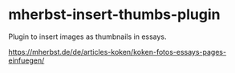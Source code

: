 mherbst-insert-thumbs-plugin
============================

Plugin to insert images as thumbnails in essays.

https://mherbst.de/de/articles-koken/koken-fotos-essays-pages-einfuegen/
